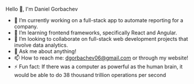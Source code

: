 Hello 👋, I'm Daniel Gorbachev

- 🔭 I’m currently working on a full-stack app to automate reporting for a company.
- 🌱 I’m learning frontend frameworks, specifically React and Angular.
- 👯 I’m looking to collaborate on full-stack web development projects that involve data analytics.
- 💬 Ask me about anything!
- 📫 How to reach me: dgorbachev06@gmail.com or through my website!
- ⚡ Fun fact: If there was a computer as powerful as the human brain, it would be able to do 38 thousand trillion operations per second


